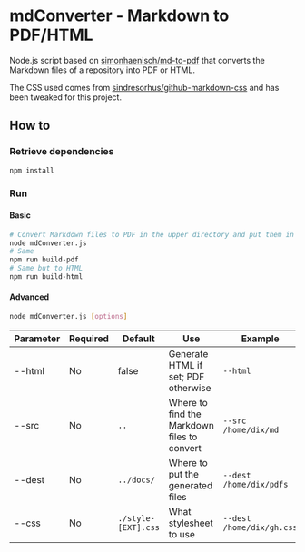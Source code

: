 # mdConverter - Markdown to PDF/HTML

Node.js script based on [simonhaenisch/md-to-pdf](https://github.com/simonhaenisch/md-to-pdf/) that converts the Markdown files of a repository into PDF or HTML.

The CSS used comes from [sindresorhus/github-markdown-css](https://github.com/sindresorhus/github-markdown-css) and has been tweaked for this project.

## How to

### Retrieve dependencies

```bash
npm install
```

### Run

#### Basic

```bash
# Convert Markdown files to PDF in the upper directory and put them in a docs sub-folder 
node mdConverter.js
# Same
npm run build-pdf
# Same but to HTML
npm run build-html
```

#### Advanced

```bash
node mdConverter.js [options]
```

| Parameter | Required | Default             | Use                                         | Example                   |
|---        |---       |---                  |---                                          |---                        |
| --html    | No       | false               | Generate HTML if set; PDF otherwise         | `--html`                  |
| --src     | No       | `..`                | Where to find the Markdown files to convert | `--src /home/dix/md`      |
| --dest    | No       | `../docs/`          | Where to put the generated files            | `--dest /home/dix/pdfs`   |
| --css     | No       | `./style-[EXT].css` | What stylesheet to use                      | `--dest /home/dix/gh.css` |